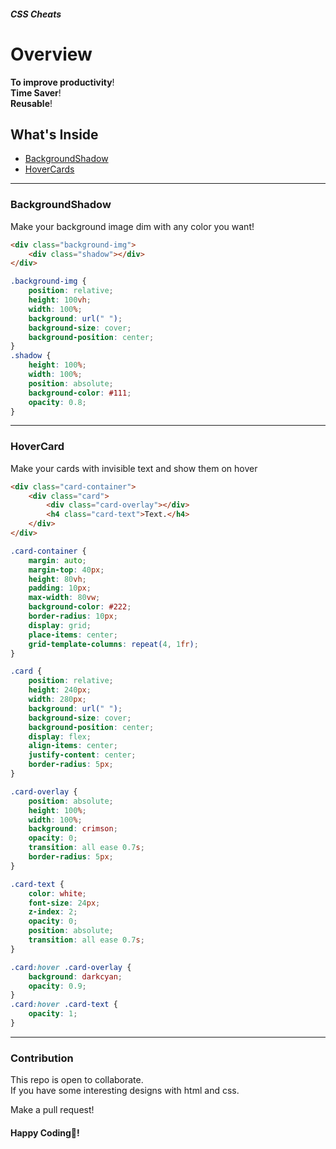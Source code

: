 ##### CSS Cheats

# Overview
**To improve productivity**!<br> **Time Saver**! <br> **Reusable**!

## What's Inside

- [BackgroundShadow](https://github.com/Ninja-Vikash/css-cheats/blob/main/README.md#backgroundshadow)
- [HoverCards](https://github.com/Ninja-Vikash/css-cheats/blob/main/README.md#hovercard)

***

### BackgroundShadow
Make your background image dim with any color you want!
```html
<div class="background-img">
    <div class="shadow"></div>
</div>
```
```css
.background-img {
    position: relative;
    height: 100vh;
    width: 100%;
    background: url(" ");
    background-size: cover;
    background-position: center;
}
.shadow {
    height: 100%;
    width: 100%;
    position: absolute;
    background-color: #111;
    opacity: 0.8;
}
```
***

### HoverCard
Make your cards with invisible text and show them on hover
```html
<div class="card-container">
    <div class="card">
        <div class="card-overlay"></div>
        <h4 class="card-text">Text.</h4>
    </div>
</div>
```
```css
.card-container {
    margin: auto;
    margin-top: 40px;
    height: 80vh;
    padding: 10px;
    max-width: 80vw;
    background-color: #222;
    border-radius: 10px;
    display: grid;
    place-items: center;
    grid-template-columns: repeat(4, 1fr);
}

.card {
    position: relative;
    height: 240px;
    width: 280px;
    background: url(" ");
    background-size: cover;
    background-position: center;
    display: flex;
    align-items: center;
    justify-content: center;
    border-radius: 5px;
}

.card-overlay {
    position: absolute;
    height: 100%;
    width: 100%;
    background: crimson;
    opacity: 0;
    transition: all ease 0.7s;
    border-radius: 5px;
}

.card-text {
    color: white;
    font-size: 24px;
    z-index: 2;
    opacity: 0;
    position: absolute;
    transition: all ease 0.7s;
}

.card:hover .card-overlay {
    background: darkcyan;
    opacity: 0.9;
}
.card:hover .card-text {
    opacity: 1;
}
```

***
### Contribution
This repo is open to collaborate. <br> If you have some interesting designs with html and css.

Make a pull request!

#### Happy Coding🤝!